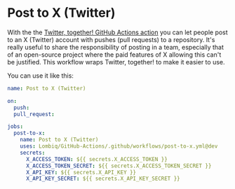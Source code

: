 # Post to X (Twitter)

With the the [Twitter, together! GitHub Actions action](https://github.com/twitter-together/action) you can let people post to an X (Twitter) account with pushes (pull requests) to a repository. It's really useful to share the responsibility of posting in a team, especially that of an open-source project where the paid features of X allowing this can't be justified. This workflow wraps Twitter, together! to make it easier to use.

You can use it like this:

```yaml
name: Post to X (Twitter)

on:
  push:
  pull_request:

jobs:
  post-to-x:
    name: Post to X (Twitter)
    uses: Lombiq/GitHub-Actions/.github/workflows/post-to-x.yml@dev
    secrets:
      X_ACCESS_TOKEN: ${{ secrets.X_ACCESS_TOKEN }}
      X_ACCESS_TOKEN_SECRET: ${{ secrets.X_ACCESS_TOKEN_SECRET }}
      X_API_KEY: ${{ secrets.X_API_KEY }}
      X_API_KEY_SECRET: ${{ secrets.X_API_KEY_SECRET }}

```
